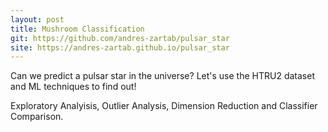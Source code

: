 ```yaml
---
layout: post
title: Mushroom Classification
git: https://github.com/andres-zartab/pulsar_star
site: https://andres-zartab.github.io/pulsar_star
---
```


Can we predict a pulsar star in the universe? Let's use the HTRU2 dataset and ML techniques to find out!

Exploratory Analyisis, Outlier Analysis, Dimension Reduction and Classifier Comparison.